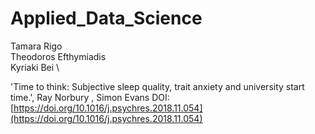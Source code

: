 # Applied_Data_Science

Tamara Rigo \
Theodoros Efthymiadis \
Kyriaki Bei \

'Time to think: Subjective sleep quality, trait anxiety and university
start time.', Ray Norbury , Simon Evans
DOI: [https://doi.org/10.1016/j.psychres.2018.11.054](https://doi.org/10.1016/j.psychres.2018.11.054)

